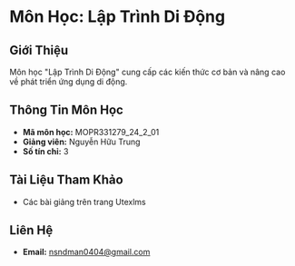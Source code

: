 # Môn Học: Lập Trình Di Động

## Giới Thiệu
Môn học "Lập Trình Di Động" cung cấp các kiến thức cơ bản và nâng cao về phát triển ứng dụng di động.

## Thông Tin Môn Học
- **Mã môn học:** MOPR331279_24_2_01
- **Giảng viên:** Nguyễn Hữu Trung
- **Số tín chỉ:** 3

## Tài Liệu Tham Khảo
- Các bài giảng trên trang Utexlms

## Liên Hệ
- **Email:** nsndman0404@gmail.com
